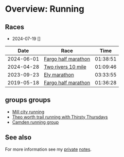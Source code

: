 # Overview: Running

## Races

- 2024-07-19 []

| Date       | Race                          | Time     |
| ---------- | ----------------------------- | -------- |
| 2024-06-01 | [Fargo half marathon](../691) | 01:38:51 |
| 2024-04-28 | [Two rivers 10 mile](../690)  | 01:09:46 |
| 2023-09-23 | [Ely marathon](../692)        | 03:33:55 |
| 2019-05-18 | [Fargo half marathon](../693) | 01:36:28 |

## groups groups

- [Mill city running](../527)
- [Theo worth trail running with Thirsty Thursdays](../687)
- [Camden running group](../0)

## See also

For more information see my [private](keg:priv) [notes](keg:priv/1125).
